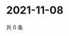# 2021-11-08

共 0 条

<!-- BEGIN WEIBO -->
<!-- 最后更新时间 Mon Nov 08 2021 18:01:04 GMT+0800 (China Standard Time) -->

<!-- END WEIBO -->

